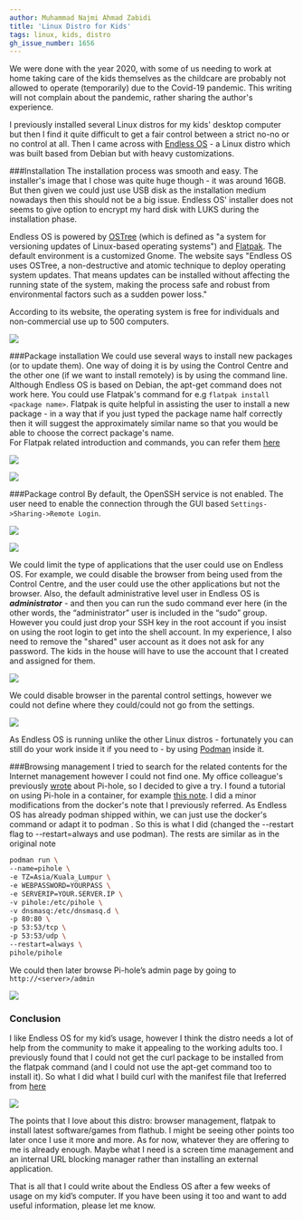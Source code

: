 ```yaml
---
author: Muhammad Najmi Ahmad Zabidi 
title: 'Linux Distro for Kids'
tags: linux, kids, distro
gh_issue_number: 1656
---
```

We were done with the year 2020, with some of us needing to work at home taking care of the kids themselves as the childcare are probably not allowed to operate (temporarily) due to the Covid-19 pandemic. This writing will not complain about the pandemic, rather sharing the author's experience.

I previously installed several Linux distros for my kids' desktop computer but then I find it quite difficult to get a fair control between a strict no-no or no control at all. Then I came across with [Endless OS](https://endlessos.com/) - a Linux distro which was built based from Debian but with heavy customizations.

###Installation
The installation process was smooth and easy. The installer's image that I chose was quite huge though - it was around 16GB. But then given we could just use USB disk as the installation medium nowadays then this should not be a big issue.  Endless OS' installer does not seems to give option to encrypt my hard disk with LUKS during the installation phase.

Endless OS is powered by [OSTree](https://people.gnome.org/~walters/ostree/doc-onepage/) (which is defined as "a system for versioning updates of Linux-based operating systems") and [Flatpak](https://flatpak.org/). The default environment is a customized Gnome.
The website says "Endless OS uses OSTree, a non-destructive and atomic technique to deploy operating system updates. That means updates can be installed without affecting the running state of the system, making the process safe and robust from environmental factors such as a sudden power loss."

According to its website, the operating system is free for individuals and non-commercial use up to 500 computers. 

![](end-point-blog/2021/01/19/linux-for-kids/desktop.png)

###Package installation
We could use several ways to install new packages (or to update them). One way of doing it is by using the Control Centre and the other one (if we want to install remotely) is by using the command line. Although Endless OS is based on Debian, the apt-get command does not work here. You could use Flatpak's command for e.g `flatpak install <package name>`. Flatpak is quite helpful in assisting the user to install a new package - in a way that if you just typed the package name half correctly then it will suggest the approximately similar name so that you would be able to choose the correct package's name.  
For Flatpak related introduction and commands, you can refer them [here](https://itsfoss.com/flatpak-guide/)

![](/2021/01/19/linux-for-kids/installer-reduced.png)

![](/2021/01/19/linux-for-kids/app-centre-reduced.png)


###Package control
By default, the OpenSSH service is not enabled. The user need to enable the connection through the GUI based `Settings->Sharing->Remote Login`.

![](/2021/01/19/linux-for-kids/sharing-ssh.png)

![](/2021/01/19/linux-for-kids/sharing-ssh2.png)
 
We could limit the type of applications that the user could use on Endless OS. For example, we could disable the browser from being used from the Control Centre, and the user could use the other applications but not the browser. Also, the default administrative level user in Endless OS is ***administrator*** - and then you can run the sudo command ever here (in the other words, the “administrator” user is included in the “sudo” group. However you could just drop your SSH key in the root account if you insist on using the root login to get into the shell account. In my experience, I also need to remove the "shared" user account as it does not ask for any password. The kids in the house will have to use the account that I created and assigned for them.  


![](/2021/01/19/linux-for-kids/parental-control-reduced.png)

We could disable browser in the parental control settings, however we could not define where they could/could not go from the settings.

![](/2021/01/19/linux-for-kids/parental-control2.png)


As Endless OS is running unlike the other Linux distros - fortunately you can still do your work inside it if you need to - by using [Podman](https://support.endlessos.org/en/apps/podman) inside it. 

###Browsing management
I tried to search for the related contents for the Internet management however I could not find one. My office colleague's previously [wrote](https://www.endpoint.com/blog/2020/12/03/pihole-great-holiday-gift) about Pi-hole, so I decided to give a try. I found a tutorial on using Pi-hole in a container, for example [this note](https://codeopolis.com/posts/running-pi-hole-in-docker-is-remarkably-easy/). I did a minor modifications from the docker's note that I previously referred. As Endless OS has already podman shipped within, we can just use the docker's command or adapt it to podman . So this is what I did (changed the --restart flag to --restart=always and use podman). The rests are similar as in the original note

```bash
podman run \
--name=pihole \
-e TZ=Asia/Kuala_Lumpur \
-e WEBPASSWORD=YOURPASS \
-e SERVERIP=YOUR.SERVER.IP \
-v pihole:/etc/pihole \
-v dnsmasq:/etc/dnsmasq.d \
-p 80:80 \
-p 53:53/tcp \
-p 53:53/udp \
--restart=always \
pihole/pihole
```

We could then later browse Pi-hole’s admin page by going to  `http://<server>/admin`

![](/2021/01/19/linux-for-kids/pi-hole-eos2-reduced.png)

### Conclusion
I like Endless OS for my kid’s usage, however I think the distro needs a lot of help from the community to make it appealing to the working adults too. I previously found that I could not get the curl package to be installed from the flatpak command (and I could not use the apt-get command too to install it). So what I did what I build curl with the manifest file that Ireferred from [here](https://community.endlessos.com/t/package-installer/9314/2)

![](/2021/01/18/linux-for-kids/curl-build.png)

The points that I love about this distro: browser management, flatpak to install latest software/games from flathub. I might be seeing other points too later once I use it more and more. As for now, whatever they are offering to me is already enough. Maybe what I need is a screen time management and an internal URL blocking manager rather than installing an external application. 

That is all that I could write about the Endless OS after a few weeks of usage on my kid’s computer. If you have been using it too and want to add useful information, please let me know.



